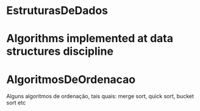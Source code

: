 # EstruturasDeDados
Algorithms implemented at data structures discipline
=======
# AlgoritmosDeOrdenacao
Alguns algoritmos de ordenação, tais quais: merge sort, quick sort, bucket sort etc
